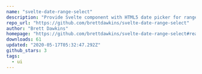 ```yaml
---
name: "svelte-date-range-select"
description: "Provide Svelte component with HTML5 date picker for range selection."
repo_url: "https://github.com/brettdawkins/svelte-date-range-select"
author: "Brett Dawkins"
homepage: "https://github.com/brettdawkins/svelte-date-range-select#readme"
downloads: 61
updated: "2020-05-17T05:32:47.292Z"
github_stars: 3
tags: 
  - ui
---
```

